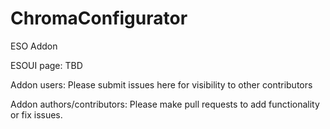# ChromaConfigurator
ESO Addon

ESOUI page: TBD

Addon users: Please submit issues here for visibility to other contributors

Addon authors/contributors: Please make pull requests to add functionality or fix issues.
